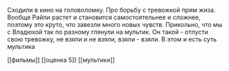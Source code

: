 
Сходили в кино на головоломку. Про борьбу с тревожкой прям жиза. 
Вообще Райли растет и становится самостоятельнее и сложнее, поэтому это круто, что завезли много новых чувств. 
Прикольно, что мы с Владюхой так по разному глянули на мультик. Он такой - отпусти свою тревожку, не взяли и не взяли, взяли - взяли. В этом и есть суть мультика

[[фильмы]]
[[оценка 5]]
[[мультики]]